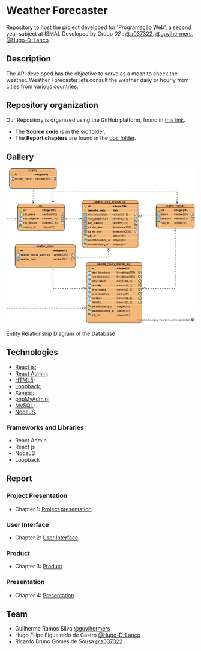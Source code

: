 # Weather Forecaster

Repository to host the project developed for 'Programação Web', a second year subject at ISMAI. Developed by Group _02_ : [@a037322](https://github.com/a037322), [@guylhermers](https://github.com/guylhermers), [@Hugo-D-Lanco](https://github.com/Hugo-D-Lanco).

## Description

The API developed has the objective to serve as a mean to check the weather. Weather Forecaster lets consult the weather daily or hourly from cities from various countries.

## Repository organization

Our Repository is organized using the GitHub platform, found in [this link](https://github.com/INF2021-PW-G02/WeatherForecaster).
* The **Source code** is in the [src folder](https://github.com/INF2021-PW-G02/WeatherForecaster/tree/main/react-weather-forecaster/src).
* The **Report chapters** are found in the [doc folder](https://github.com/INF2021-PW-G02/WeatherForecaster/tree/main/doc).

## Gallery

![Diagrama ERD WeatherForecaster](https://github.com/INF2021-PW-G02/WeatherForecaster/blob/main/doc/images/WeatherForecasterAPI_ERD_VP.jpg)

Entity Relationship Diagram of the Database

## Technologies

* [React js](https://reactjs.org);
* [React Admin](https://marmelab.com/react-admin/);
* [HTML5](https://www.w3schools.com/html);
* [Loopback](https://loopback.io);
* [Xampp](https://www.apachefriends.org/index.html);
* [phpMyAdmin](https://www.phpmyadmin.net);
* [MySQL](https://www.mysql.com);
* [NodeJS](https://nodejs.org).

### Frameworks and Libraries

* React Admin
* React js
* NodeJS
* Loopback

## Report

### Project Presentation
* Chapter 1: [Project presentation](doc/c1.md)
### User Interface 
* Chapter 2: [User Interface](doc/c2.md)
### Product
* Chapter 3: [Product](doc/c3.md)
### Presentation
* Chapter 4: [Presentation](doc/c4.md)

## Team
* Guilherme Ramos Silva [@guylhermers](https://github.com/guylhermers)
* Hugo Filipe Figueiredo de Castro [@Hugo-D-Lanco](https://github.com/Hugo-D-Lanco)
* Ricardo Bruno Gomes de Sousa [@a037322](https://github.com/a037322)
